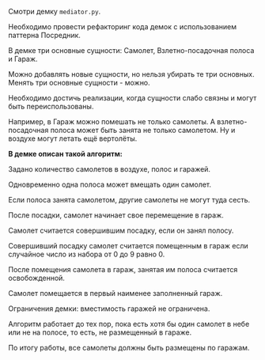 Смотри демку `mediator.py`.

Необходимо провести рефакторинг кода демок с использованием паттерна Посредник.

В демке три основные сущности: Самолет, Взлетно-посадочная полоса и Гараж.

Можно добавлять новые сущности, но нельзя убирать те три основных. Менять три основные сущности - можно.

Необходимо достичь реализации, когда сущности слабо связны и могут быть переиспользованы.

Например, в Гараж можно помешать не только самолеты. А взлетно-посадочная полоса может быть занята не только самолетом. Ну и воздухе могут летать ещё вертолёты.

**В демке описан такой алгоритм:**

Задано количество самолетов в воздухе, полос и гаражей.

Одновременно одна полоса может вмещать один самолет.

Если полоса занята самолетом, другие самолеты не могут туда сесть.

После посадки, самолет начинает свое перемещение в гараж.

Самолет считается совершившим посадку, если он занял полосу.

Совершивший посадку самолет считается помещенным в гараж если случайное число из набора от 0 до 9 равно 0.

После помещения самолета в гараж, занятая им полоса считается освобожденной.

Самолет помещается в первый наименее заполненный гараж.

Ограничения демки: вместимость гаражей не ограничена.

Алгоритм работает до тех пор, пока есть хотя бы один самолет в небе или не на полосе, то есть, не размещенный в гараже.

По итогу работы, все самолеты должны быть размещены по гаражам.
